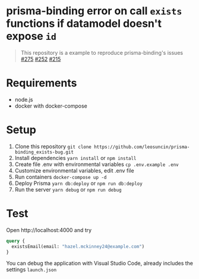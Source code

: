 # prisma-binding error on call `exists` functions if datamodel doesn't expose `id`

> This repository is a example to reproduce prisma-binding's issues [#275](https://github.com/prisma/prisma-binding/issues/275) [#252](https://github.com/prisma/prisma-binding/issues/252) [#215](https://github.com/prisma/prisma-binding/issues/215)

# Requirements

- node.js
- docker with docker-compose

# Setup

1. Clone this repository `git clone https://github.com/leosuncin/prisma-binding_exists-bug.git`
2. Install dependencies `yarn install` or `npm install`
3. Create file .env with environmental variables `cp .env.example .env`
4. Customize environmental variables, edit .env file
5. Run containers `docker-compose up -d`
6. Deploy Prisma `yarn db:deploy` or `npm run db:deploy`
7. Run the server `yarn debug` or `npm run debug`

# Test

Open http://localhost:4000 and try

```graphql
query {
  existsEmail(email: "hazel.mckinney24@example.com")
}
```

You can debug the application with Visual Studio Code, already includes the settings `launch.json`
